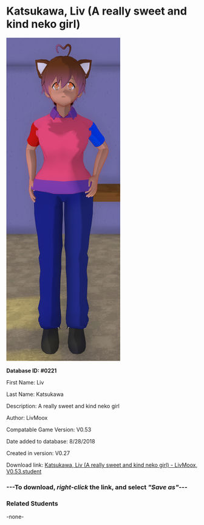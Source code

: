 # Katsukawa, Liv (A really sweet and kind neko girl)

<img src="../../Files/Images/Katsukawa, Liv (A really sweet and kind neko girl).png" title="Katsukawa, Liv (A really sweet and kind neko girl) - LivMoox, V0.53">

**Database ID: #0221**

First Name: Liv

Last Name: Katsukawa

Description: A really sweet and kind neko girl

Author: LivMoox

Compatable Game Version: V0.53

Date added to database: 8/28/2018

Created in version: V0.27

Download link: <a href="https://raw.githubusercontent.com/Arbiter1223/Daigaku-Gurashi-Custom-Students/master/Files/Student%20Files/Katsukawa%2C%20Liv%20(A%20really%20sweet%20and%20kind%20neko%20girl)%20-%20LivMoox%2C%20V0.53.student">Katsukawa, Liv (A really sweet and kind neko girl) - LivMoox, V0.53.student</a>

### ---**To download, _right-click_ the link, and select _"Save as"_**---

### Related Students

-none-

